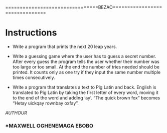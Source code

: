 ================================BEZAO===============================


#	Instructions



+ Write a program that prints the next 20 leap years.



+ Write a guessing game where the user has to guess a secret number. After every guess the program tells the user whether their number was too large or too small.
 At the end the number of tries needed should be printed. It counts only as one try if they input the same number multiple times consecutively.



+ Write a program that translates a text to Pig Latin and back. English is translated to Pig Latin by taking the first letter of every word,
 moving it to the end of the word and adding ‘ay’. “The quick brown fox” becomes “Hetay uickqay rownbay oxfay”.



*AUTHOUR*
### *MAXWELL OGHENEMAGA EBOBO

